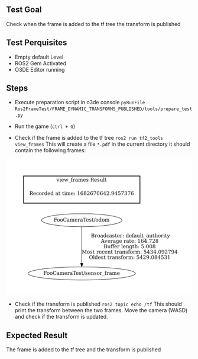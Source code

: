 ## Test Goal

Check when the frame is added to the tf tree the transform is published

## Test Perquisites

- Empty default Level
- ROS2 Gem Activated
- O3DE Editor running 

## Steps 

- Execute preparation script in o3de console `pyRunFile Ros2FrameTest/FRAME_DYNAMIC_TRANSFORMS_PUBLISHED/tools/prepare_test.py`

- Run the game (`ctrl + G`)

- Check if the frame is added to the tf tree `ros2 run tf2_tools view_frames` This will create a file `*.pdf` in the current directory it should contain the following frames: 

![tf tree](asset/frames.png)

- Check if the transform is published `ros2 topic echo /tf` This should print the transform between the two frames. Move the camera (WASD) and check if the transform is updated.

## Expected Result

The frame is added to the tf tree and the transform is published
